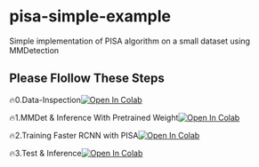 # pisa-simple-example
Simple implementation of PISA algorithm on a small dataset using MMDetection

## Please Flollow These Steps
🔥0.Data-Inspection[![Open In Colab](https://colab.research.google.com/assets/colab-badge.svg)](https://colab.research.google.com/github/ShuYuHuang/pisa-simple-example/blob/main/0_Download%26ViewData.ipynb)

🔥1.MMDet & Inference With Pretrained Weight[![Open In Colab](https://colab.research.google.com/assets/colab-badge.svg)](https://colab.research.google.com/github/ShuYuHuang/pisa-simple-example/blob/main/1_MMDetection%26PISA_Inference.ipynb)

🔥2.Training Faster RCNN with PISA[![Open In Colab](https://colab.research.google.com/assets/colab-badge.svg)](https://colab.research.google.com/github/ShuYuHuang/pisa-simple-example/blob/main/2_Training_PISA.ipynb)

🔥3.Test & Inference[![Open In Colab](https://colab.research.google.com/assets/colab-badge.svg)](https://colab.research.google.com/github/ShuYuHuang/pisa-simple-example/blob/main/3_Test_Inference_PISA.ipynb)







